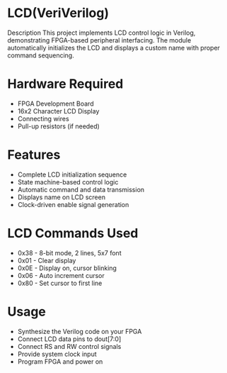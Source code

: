 # LCD(VeriVerilog)
Description
This project implements LCD control logic in Verilog, demonstrating FPGA-based peripheral interfacing. The module automatically initializes the LCD and displays a custom name with proper command sequencing.

# Hardware Required
* FPGA Development Board
* 16x2 Character LCD Display
* Connecting wires
* Pull-up resistors (if needed)

# Features
* Complete LCD initialization sequence
* State machine-based control logic
* Automatic command and data transmission
* Displays name on LCD screen
* Clock-driven enable signal generation



# LCD Commands Used
* 0x38 - 8-bit mode, 2 lines, 5x7 font
* 0x01 - Clear display
* 0x0E - Display on, cursor blinking
* 0x06 - Auto increment cursor
* 0x80 - Set cursor to first line

# Usage
* Synthesize the Verilog code on your FPGA
* Connect LCD data pins to dout[7:0]
* Connect RS and RW control signals
* Provide system clock input
* Program FPGA and power on

